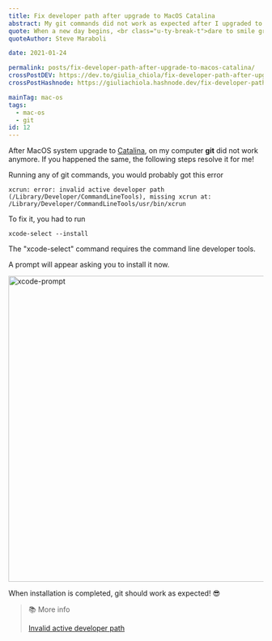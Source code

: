 ```yaml
---
title: Fix developer path after upgrade to MacOS Catalina
abstract: My git commands did not work as expected after I upgraded to MacOS Catalina, here is how to fix the developer path error.
quote: When a new day begins, <br class="u-ty-break-t">dare to smile gratefully
quoteAuthor: Steve Maraboli

date: 2021-01-24

permalink: posts/fix-developer-path-after-upgrade-to-macos-catalina/
crossPostDEV: https://dev.to/giulia_chiola/fix-developer-path-after-upgrade-to-macos-catalina-32in
crossPostHashnode: https://giuliachiola.hashnode.dev/fix-developer-path-after-upgrade-to-macos-catalina

mainTag: mac-os
tags:
  - mac-os
  - git
id: 12
---
```


After MacOS system upgrade to [Catalina](https://www.apple.com/macos/catalina/), on my computer **git** did not work anymore. If you happened the same, the following steps resolve it for me!

Running any of git commands, you would probably got this error

```shell
xcrun: error: invalid active developer path (/Library/Developer/CommandLineTools), missing xcrun at: /Library/Developer/CommandLineTools/usr/bin/xcrun
```

To fix it, you had to run

```shell
xcode-select --install
```

The "xcode-select" command requires the command line developer tools.

A prompt will appear asking you to install it now.

<img loading="lazy" src="https://res.cloudinary.com/giuliachiola/image/upload/v1585479297/super-blog/012-mac-os-catalina/xcode-prompt_n6obrx.jpg" alt="xcode-prompt" width="1146" height="604">

When installation is completed, git should work as expected! 😎

> 📚 More info
>
> [Invalid active developer path](https://apple.stackexchange.com/questions/254380/why-am-i-getting-an-invalid-active-developer-path-when-attempting-to-use-git-a)
